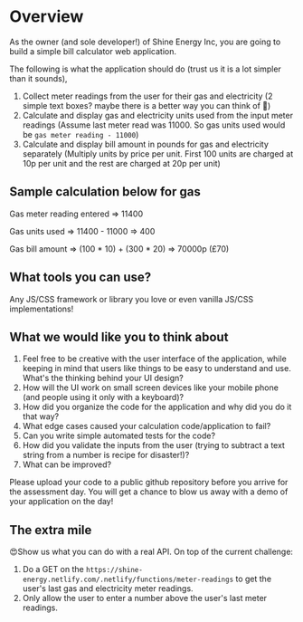 
# Overview

As the owner (and sole developer!) of Shine Energy Inc, you are going to build a simple bill calculator web application. 

The following is what the application should do (trust us it is a lot simpler than it sounds),

1. Collect meter readings from the user for their gas and electricity (2 simple text boxes? maybe there is a better way you can think of :thinking:)
2. Calculate and display gas and electricity units used from the input meter readings (Assume last meter read was 11000. So gas units used would be `gas meter reading - 11000`)
3. Calculate and display bill amount in pounds for gas and electricity separately (Multiply units by price per unit. First 100 units are charged at 10p per unit and the rest are charged at 20p per unit)

## Sample calculation below for gas

Gas meter reading entered => 11400

Gas units used => 11400 - 11000 => 400

Gas bill amount => (100 * 10) + (300 * 20) => 70000p (£70)

## What tools you can use?

Any JS/CSS framework or library you love or even vanilla JS/CSS implementations!

## What we would like you to think about

1. Feel free to be creative with the user interface of the application, while keeping in mind that users like things to be easy to understand and use. What's the thinking behind your UI design?
2. How will the UI work on small screen devices like your mobile phone (and people using it only with a keyboard)?
3. How did you organize the code for the application and why did you do it that way?
4. What edge cases caused your calculation code/application to fail?
5. Can you write simple automated tests for the code?
6. How did you validate the inputs from the user (trying to subtract a text string from a number is recipe for disaster!)?
7. What can be improved?

Please upload your code to a public github repository before you arrive for the assessment day. You will get a chance to blow us away with a demo of your application on the day!

## The extra mile

😍Show us what you can do with a real API. On top of the current challenge:

1. Do a GET on the `https://shine-energy.netlify.com/.netlify/functions/meter-readings` to get the user's last gas and electricity meter readings.
2. Only allow the user to enter a number above the user's last meter readings.

